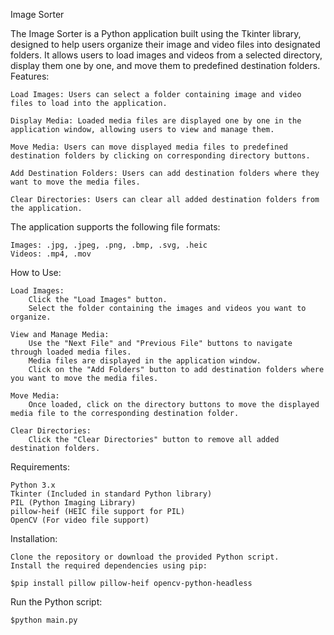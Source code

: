 Image Sorter

The Image Sorter is a Python application built using the Tkinter library, designed to help users organize their image and video files into designated folders. It allows users to load images and videos from a selected directory, display them one by one, and move them to predefined destination folders.
Features:

    Load Images: Users can select a folder containing image and video files to load into the application.

    Display Media: Loaded media files are displayed one by one in the application window, allowing users to view and manage them.

    Move Media: Users can move displayed media files to predefined destination folders by clicking on corresponding directory buttons.

    Add Destination Folders: Users can add destination folders where they want to move the media files.

    Clear Directories: Users can clear all added destination folders from the application.

The application supports the following file formats:

    Images: .jpg, .jpeg, .png, .bmp, .svg, .heic
    Videos: .mp4, .mov

How to Use:

    Load Images:
        Click the "Load Images" button.
        Select the folder containing the images and videos you want to organize.

    View and Manage Media:
        Use the "Next File" and "Previous File" buttons to navigate through loaded media files.
        Media files are displayed in the application window.
        Click on the "Add Folders" button to add destination folders where you want to move the media files.

    Move Media:
        Once loaded, click on the directory buttons to move the displayed media file to the corresponding destination folder.

    Clear Directories:
        Click the "Clear Directories" button to remove all added destination folders.

Requirements:

    Python 3.x
    Tkinter (Included in standard Python library)
    PIL (Python Imaging Library)
    pillow-heif (HEIC file support for PIL)
    OpenCV (For video file support)

Installation:

    Clone the repository or download the provided Python script.
    Install the required dependencies using pip:

    $pip install pillow pillow-heif opencv-python-headless

Run the Python script:

    $python main.py
